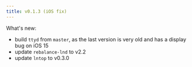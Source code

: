 ```yaml
---
title: v0.1.3 (iOS fix)
---
```


What's new:

* build `ttyd` from `master`, as the last version is very old and has a display bug on iOS 15
* update `rebalance-lnd` to v2.2
* update `lntop` to v0.3.0
